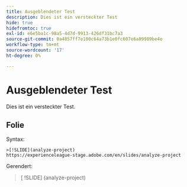 ```yaml
---
title: Ausgeblendeter Test
description: Dies ist ein versteckter Test
hide: true
hidefromtoc: true
exl-id: e6e5ba1c-98a5-4d7d-9913-426df31bc7a3
source-git-commit: 0a4857ff7e100c64a73b1e0fc607e6a89989be4e
workflow-type: tm+mt
source-wordcount: '17'
ht-degree: 0%

---
```


# Ausgeblendeter Test

Dies ist ein versteckter Test.

## Folie

Syntax:

```
>[!SLIDE](analyze-project)
https://experienceleague-stage.adobe.com/en/slides/analyze-project
```

Gerendert:

>[ !SLIDE] (analyze-project)

